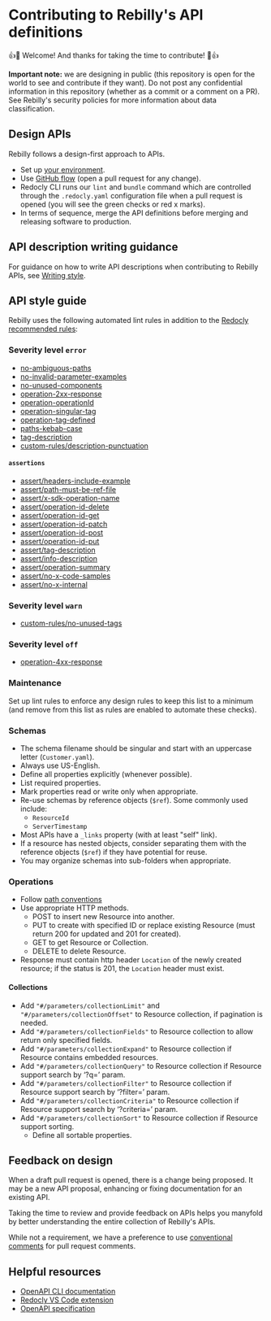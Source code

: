 # Contributing to Rebilly's API definitions

👍🎉 Welcome! And thanks for taking the time to contribute! 🎉👍

**Important note:** we are designing in public (this repository is open for the world to see and contribute if they want). Do not post any confidential information in this repository (whether as a commit or a comment on a PR). See Rebilly's security policies for more information about data classification.

## Design APIs

Rebilly follows a design-first approach to APIs.

- Set up [your environment](./README.md#environment-setup).
- Use [GitHub flow](https://docs.github.com/en/get-started/quickstart/github-flow) (open a pull request for any change).
- Redocly CLI runs our `lint` and `bundle` command which are controlled through the `.redocly.yaml` configuration file when a pull request is opened (you will see the green checks or red x marks).
- In terms of sequence, merge the API definitions before merging and releasing software to production.

## API description writing guidance

For guidance on how to write API descriptions when contributing to Rebilly APIs, see [Writing style](./WRITING-STYLE.md).

## API style guide

Rebilly uses the following automated lint rules in addition to the [Redocly recommended rules](https://redocly.com/docs/cli/rules/):

### Severity level `error`

- [no-ambiguous-paths](https://redocly.com/docs/cli/rules/no-ambiguous-paths/)
- [no-invalid-parameter-examples](https://redocly.com/docs/cli/rules/no-invalid-parameter-examples/)
- [no-unused-components](https://redocly.com/docs/cli/rules/no-unused-components/)
- [operation-2xx-response](https://redocly.com/docs/cli/rules/operation-2xx-response/)
- [operation-operationId](https://redocly.com/docs/cli/rules/operation-operationId/)
- [operation-singular-tag](https://redocly.com/docs/cli/rules/operation-singular-tag/)
- [operation-tag-defined](https://redocly.com/docs/cli/rules/operation-tag-defined/)
- [paths-kebab-case](https://redocly.com/docs/cli/rules/paths-kebab-case/)
- [tag-description](https://redocly.com/docs/cli/rules/tag-description/)
- [custom-rules/description-punctuation](./plugins/rules/description-punctuation.js)

#### `assertions`

- [assert/headers-include-example](https://redocly.com/docs/cli/rules/assertions/)
- [assert/path-must-be-ref-file](https://redocly.com/docs/cli/rules/assertions/)
- [assert/x-sdk-operation-name](https://redocly.com/docs/cli/rules/assertions/)
- [assert/operation-id-delete]()
- [assert/operation-id-get]()
- [assert/operation-id-patch]()
- [assert/operation-id-post]()
- [assert/operation-id-put]()
- [assert/tag-description]()
- [assert/info-description]()
- [assert/operation-summary]()
- [assert/no-x-code-samples]()
- [assert/no-x-internal]()

### Severity level `warn`
- [custom-rules/no-unused-tags](./plugins/rules/no-unused-tags.js)

### Severity level `off`
- [operation-4xx-response](https://redocly.com/docs/cli/rules/operation-4xx-response/)

### Maintenance

Set up lint rules to enforce any design rules to keep this list to a minimum (and remove from this list as rules are enabled to automate these checks).

### Schemas

- The schema filename should be singular and start with an uppercase letter (`Customer.yaml`).
- Always use US-English.
- Define all properties explicitly (whenever possible).
- List required properties.
- Mark properties read or write only when appropriate.
- Re-use schemas by reference objects (`$ref`). Some commonly used include:
    - `ResourceId`
    - `ServerTimestamp`
- Most APIs have a `_links` property (with at least "self" link).
- If a resource has nested objects, consider separating them with the reference objects (`$ref`) if they have potential for reuse.
- You may organize schemas into sub-folders when appropriate.

### Operations

- Follow [path conventions](./openapi/paths/README.md)
- Use appropriate HTTP methods.
    - POST to insert new Resource into another.
    - PUT to create with specified ID or replace existing Resource (must return 200 for updated and 201 for created).
    - GET to get Resource or Collection.
    - DELETE to delete Resource.
- Response must contain http header `Location` of the newly created resource; if the status is 201, the `Location` header must exist.

#### Collections

- Add `"#/parameters/collectionLimit"` and `"#/parameters/collectionOffset"` to Resource collection, if pagination is needed.
- Add `"#/parameters/collectionFields"` to Resource collection to allow return only specified fields.
- Add `"#/parameters/collectionExpand"` to Resource collection if Resource contains embedded resources.
- Add `"#/parameters/collectionQuery"` to Resource collection if Resource support search by ‘?q=’ param.
- Add `"#/parameters/collectionFilter"` to Resource collection if Resource support search by ‘?filter=’ param.
- Add `"#/parameters/collectionCriteria"` to Resource collection if Resource support search by ‘?criteria=’ param.
- Add `"#/parameters/collectionSort"` to Resource collection if Resource support sorting.
    - Define all sortable properties.

## Feedback on design

When a draft pull request is opened, there is a change being proposed. It may be a new API proposal, enhancing or fixing documentation for an existing API.

Taking the time to review and provide feedback on APIs helps you manyfold by better understanding the entire collection of Rebilly's APIs.

While not a requirement, we have a preference to use [conventional comments](https://conventionalcomments.org/) for pull request comments.

## Helpful resources

- [OpenAPI CLI documentation](https://redoc.ly/docs/cli/)
- [Redocly VS Code extension](https://marketplace.visualstudio.com/items?itemName=Redocly.openapi-vs-code)
- [OpenAPI specification](https://github.com/OAI/OpenAPI-Specification/blob/main/versions/3.0.3.md)
